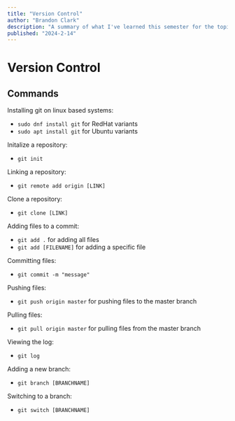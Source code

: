 ```yaml
---
title: "Version Control"
author: "Brandon Clark"
description: "A summary of what I've learned this semester for the topic of version control."
published: "2024-2-14"
---
```

# Version Control
## Commands
Installing git on linux based systems:
- `sudo dnf install git` for RedHat variants
- `sudo apt install git` for Ubuntu variants

Initalize a repository:
- `git init`

Linking a repository:
- `git remote add origin [LINK]`

Clone a repository:
- `git clone [LINK]`

Adding files to a commit:
- `git add .` for adding all files
- `git add [FILENAME]` for adding a specific file

Committing files:
- `git commit -m "message"`

Pushing files:
- `git push origin master` for pushing files to the master branch

Pulling files:
- `git pull origin master` for pulling files from the master branch

Viewing the log:
- `git log`

Adding a new branch:
- `git branch [BRANCHNAME]`

Switching to a branch:
- `git switch [BRANCHNAME]`